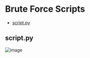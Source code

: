 # Brute Force Scripts
+ [script.py](https://github.com/h4md153v63n/Python_Scripts/blob/master/Brute_Force/README.md#scriptpy)

## script.py

![image](https://github.com/h4md153v63n/Python_Scripts/assets/5091265/d1270864-ddf2-4df4-895c-ef6fc7d02840)


